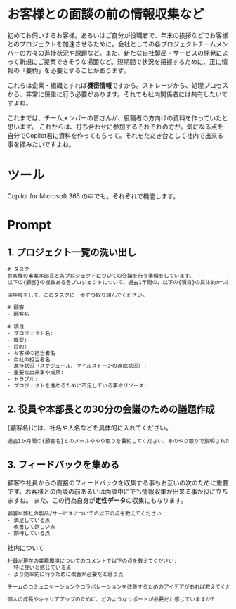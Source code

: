# お客様との面談の前の情報収集など

初めてお伺いするお客様。あるいはご自分が役職者で、年末の挨拶などでお客様とのプロジェクトを加速させるために。会社としての各プロジェクトチームメンバーの方々の進捗状況や課題など。また、新たな自社製品・サービスの開発によって新規にご提案できそうな場面など。短期間で状況を把握するために、正に情報の「要約」を必要とすることがあります。

これらは企業・組織とすれば**機密情報**ですから。ストレージから、処理プロセスから、非常に慎重に行う必要があります。それでも社内関係者には共有したいですよね。

これまでは、チームメンバーの皆さんが、役職者の方向けの資料を作っていたと思います。
これからは、打ち合わせに参加するそれぞれの方が。気になる点を自分でCopilot君に資料を作ってもらって。それをたたき台として社内で出来る事を揉みたいですよね。

# ツール

Copilot for Microsoft 365 の中でも。それぞれで機能します。

# Prompt

## 1. プロジェクト一覧の洗い出し

```cmd
# タスク
お客様の事業本部長と各プロジェクトについての会議を行う準備をしています。
以下の{顧客}の複数ある各プロジェクトについて、過去1年間の、以下の{項目}の具体的かつ詳細な情報をリストアップをしてください。分からない事は「不明」としてください。

深呼吸をして、このタスクに一歩ずつ取り組んでください。

# 顧客
- 顧客名

# 項目
- プロジェクト名:
- 概要:
- 目的:
- お客様の担当者名
- 自社の担当者名:
- 進捗状況（スケジュール、マイルストーンの達成状況）:
- 重要な出来事や成果:
- トラブル:
- プロジェクトを進めるために不足している事やリソース:
```

## 2. 役員や本部長との30分の会議のための議題作成

{顧客名}には、社名や人名などを具体的に入れてください。

```cmd
過去1か月間の{顧客名}とのメールややり取りを要約してください。そのやり取りで説明されたアクション項目を含むTo-Doリストを作成してください。この情報を使用して、次回の{顧客名}との30分間の会議の議題を作成してください。
```

## 3. フィードバックを集める

顧客や社員からの直接のフィードバックを収集する事もお互いの次のために重要です。お客様との面談の前あるいは面談中にでも情報収集が出来る事が役に立ちますね。
また、この行為自身が**定性データ**の収集にもなります。

```cmd
顧客が弊社の製品/サービスについての以下の点を教えてください：
- 満足している点
- 改善して欲しい点
- 期待している点
```

社内について

```cmd
社員が現在の業務環境についてのコメントで以下の点を教えてください:
- 特に良いと感じている点
- より効率的に行うために改善が必要だと思う点
```

```cmd
チームのコミュニケーションやコラボレーションを改善するためのアイデアがあれば教えてください
```

```cmd
個人の成長やキャリアアップのために、どのようなサポートが必要だと感じていますか?
```
